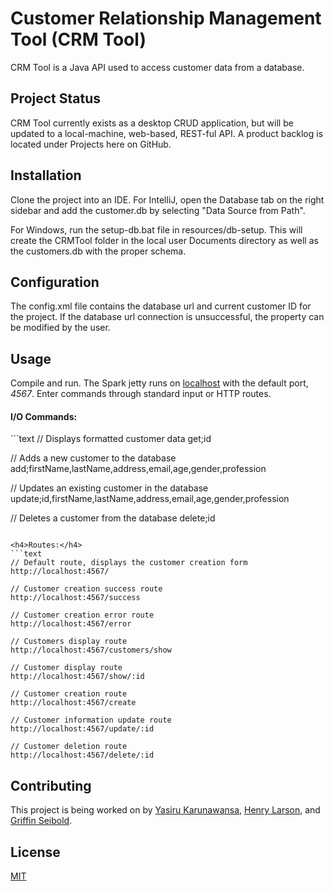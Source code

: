 # Customer Relationship Management Tool (CRM Tool)

CRM Tool is a Java API used to access customer data from a database.

## Project Status
CRM Tool currently exists as a desktop CRUD application, but will be updated to a local-machine, web-based, 
REST-ful API. A product backlog is located under Projects here on GitHub.

## Installation
Clone the project into an IDE. For IntelliJ, open the Database tab on the right sidebar and add the customer.db by
selecting "Data Source from Path".

For Windows, run the setup-db.bat file in resources/db-setup. This will create the CRMTool folder in the local user
Documents directory as well as the customers.db with the proper schema.

## Configuration
The config.xml file contains the database url and current customer ID for the project. If the database url connection is 
unsuccessful, the property can be modified by the user.

## Usage
Compile and run. The Spark jetty runs on [localhost](http://localhost:4567/) with the default port, <em>4567</em>. 
Enter commands through standard input or HTTP routes.

<h4>I/O Commands:</h4>
```text
// Displays formatted customer data
get;id

// Adds a new customer to the database
add;firstName,lastName,address,email,age,gender,profession

// Updates an existing customer in the database
update;id,firstName,lastName,address,email,age,gender,profession

// Deletes a customer from the database
delete;id
```

<h4>Routes:</h4>
```text
// Default route, displays the customer creation form
http://localhost:4567/

// Customer creation success route
http://localhost:4567/success

// Customer creation error route
http://localhost:4567/error

// Customers display route
http://localhost:4567/customers/show

// Customer display route
http://localhost:4567/show/:id

// Customer creation route
http://localhost:4567/create

// Customer information update route
http://localhost:4567/update/:id

// Customer deletion route
http://localhost:4567/delete/:id
```

## Contributing
This project is being worked on by [Yasiru Karunawansa](https://github.com/yasiru98), 
[Henry Larson](https://github.com/hxl1116), and [Griffin Seibold](https://github.com/gxs1619).

## License
[MIT](https://choosealicense.com/licenses/mit/)
